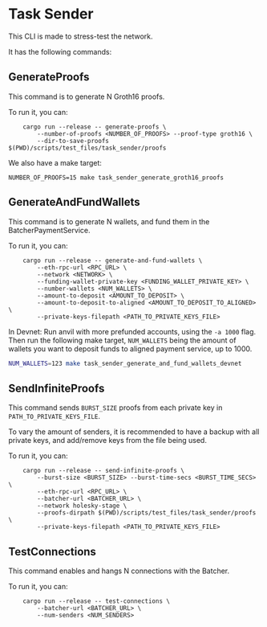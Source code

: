 # Task Sender
This CLI is made to stress-test the network.

It has the following commands:

## GenerateProofs

This command is to generate N Groth16 proofs.

To run it, you can:
```
	cargo run --release -- generate-proofs \
        --number-of-proofs <NUMBER_OF_PROOFS> --proof-type groth16 \
        --dir-to-save-proofs $(PWD)/scripts/test_files/task_sender/proofs
```

We also have a make target:
```
NUMBER_OF_PROOFS=15 make task_sender_generate_groth16_proofs
```
## GenerateAndFundWallets

This command is to generate N wallets, and fund them in the BatcherPaymentService.

To run it, you can:
```
	cargo run --release -- generate-and-fund-wallets \
        --eth-rpc-url <RPC_URL> \
        --network <NETWORK> \
        --funding-wallet-private-key <FUNDING_WALLET_PRIVATE_KEY> \
        --number-wallets <NUM_WALLETS> \
        --amount-to-deposit <AMOUNT_TO_DEPOSIT> \
        --amount-to-deposit-to-aligned <AMOUNT_TO_DEPOSIT_TO_ALIGNED> \
        --private-keys-filepath <PATH_TO_PRIVATE_KEYS_FILE>
```

In Devnet:
Run anvil with more prefunded accounts, using the `-a 1000` flag.
Then run the following make target, `NUM_WALLETS` being the amount of wallets you want to deposit funds to aligned payment service, up to 1000.
```bash
NUM_WALLETS=123 make task_sender_generate_and_fund_wallets_devnet
```

## SendInfiniteProofs

This command sends `BURST_SIZE` proofs from each private key in `PATH_TO_PRIVATE_KEYS_FILE`.

To vary the amount of senders, it is recommended to have a backup with all private keys, and add/remove keys from the file being used.

To run it, you can:
```
	cargo run --release -- send-infinite-proofs \
        --burst-size <BURST_SIZE> --burst-time-secs <BURST_TIME_SECS> \
        --eth-rpc-url <RPC_URL> \
        --batcher-url <BATCHER_URL> \
        --network holesky-stage \
        --proofs-dirpath $(PWD)/scripts/test_files/task_sender/proofs \
        --private-keys-filepath <PATH_TO_PRIVATE_KEYS_FILE>
```


## TestConnections

This command enables and hangs N connections with the Batcher.

To run it, you can:
```
	cargo run --release -- test-connections \
        --batcher-url <BATCHER_URL> \
        --num-senders <NUM_SENDERS>
```

